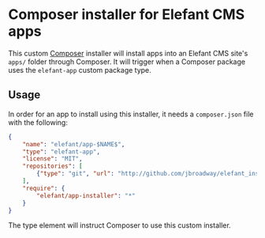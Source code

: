 # Composer installer for Elefant CMS apps

This custom [Composer](http://getcomposer.org/) installer will install apps
into an Elefant CMS site's `apps/` folder through Composer. It will trigger
when a Composer package uses the `elefant-app` custom package type.

## Usage

In order for an app to install using this installer, it needs a `composer.json`
file with the following:

```json
{
	"name": "elefant/app-$NAME$",
	"type": "elefant-app",
	"license": "MIT",
	"repositories": [
		{"type": "git", "url": "http://github.com/jbroadway/elefant_installer"}
	],
	"require": {
		"elefant/app-installer": "*"
	}
}
```

The type element will instruct Composer to use this custom installer.